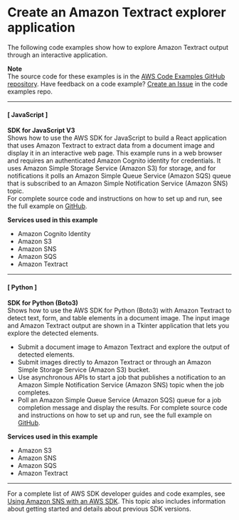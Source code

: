 # Create an Amazon Textract explorer application<a name="example_cross_TextractExplorer_section"></a>

The following code examples show how to explore Amazon Textract output through an interactive application\.

**Note**  
The source code for these examples is in the [AWS Code Examples GitHub repository](https://github.com/awsdocs/aws-doc-sdk-examples)\. Have feedback on a code example? [Create an Issue](https://github.com/awsdocs/aws-doc-sdk-examples/issues/new/choose) in the code examples repo\. 

------
#### [ JavaScript ]

**SDK for JavaScript V3**  
 Shows how to use the AWS SDK for JavaScript to build a React application that uses Amazon Textract to extract data from a document image and display it in an interactive web page\. This example runs in a web browser and requires an authenticated Amazon Cognito identity for credentials\. It uses Amazon Simple Storage Service \(Amazon S3\) for storage, and for notifications it polls an Amazon Simple Queue Service \(Amazon SQS\) queue that is subscribed to an Amazon Simple Notification Service \(Amazon SNS\) topic\.   
 For complete source code and instructions on how to set up and run, see the full example on [GitHub](https://github.com/awsdocs/aws-doc-sdk-examples/tree/main/javascriptv3/example_code/cross-services/textract-react)\.   

**Services used in this example**
+ Amazon Cognito Identity
+ Amazon S3
+ Amazon SNS
+ Amazon SQS
+ Amazon Textract

------
#### [ Python ]

**SDK for Python \(Boto3\)**  
 Shows how to use the AWS SDK for Python \(Boto3\) with Amazon Textract to detect text, form, and table elements in a document image\. The input image and Amazon Textract output are shown in a Tkinter application that lets you explore the detected elements\.   
+ Submit a document image to Amazon Textract and explore the output of detected elements\.
+ Submit images directly to Amazon Textract or through an Amazon Simple Storage Service \(Amazon S3\) bucket\.
+ Use asynchronous APIs to start a job that publishes a notification to an Amazon Simple Notification Service \(Amazon SNS\) topic when the job completes\.
+ Poll an Amazon Simple Queue Service \(Amazon SQS\) queue for a job completion message and display the results\.
 For complete source code and instructions on how to set up and run, see the full example on [GitHub](https://github.com/awsdocs/aws-doc-sdk-examples/tree/main/python/cross_service/textract_explorer)\.   

**Services used in this example**
+ Amazon S3
+ Amazon SNS
+ Amazon SQS
+ Amazon Textract

------

For a complete list of AWS SDK developer guides and code examples, see [Using Amazon SNS with an AWS SDK](sdk-general-information-section.md)\. This topic also includes information about getting started and details about previous SDK versions\.
